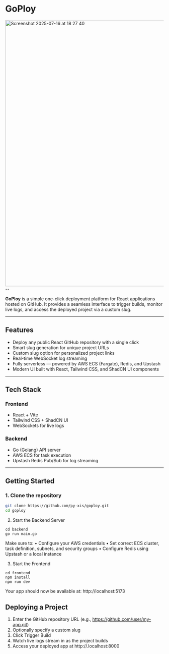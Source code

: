 


# GoPloy

<img width="780" height="844" alt="Screenshot 2025-07-16 at 18 27 40" src="https://github.com/user-attachments/assets/c92b3c2d-ed1c-4010-b037-9d1eb71b7d95" />
--

**GoPloy** is a simple one-click deployment platform for React applications hosted on GitHub. It provides a seamless interface to trigger builds, monitor live logs, and access the deployed project via a custom slug.

---

## Features

- Deploy any public React GitHub repository with a single click  
- Smart slug generation for unique project URLs  
- Custom slug option for personalized project links  
- Real-time WebSocket log streaming  
- Fully serverless — powered by AWS ECS (Fargate), Redis, and Upstash  
- Modern UI built with React, Tailwind CSS, and ShadCN UI components  

---

## Tech Stack

### Frontend
- React + Vite
- Tailwind CSS + ShadCN UI
- WebSockets for live logs

### Backend
- Go (Golang) API server
- AWS ECS for task execution
- Upstash Redis Pub/Sub for log streaming

---

## Getting Started

### 1. Clone the repository

```bash
git clone https://github.com/py-xis/goploy.git
cd goploy
```

2. Start the Backend Server

```
cd backend
go run main.go
```

Make sure to:
	•	Configure your AWS credentials
	•	Set correct ECS cluster, task definition, subnets, and security groups
	•	Configure Redis using Upstash or a local instance

3. Start the Frontend

```
cd frontend
npm install
npm run dev
```

Your app should now be available at:
http://localhost:5173


## Deploying a Project
1. Enter the GitHub repository URL (e.g., https://github.com/user/my-app.git)
2. Optionally specify a custom slug
3. Click Trigger Build
4. Watch live logs stream in as the project builds
5. Access your deployed app at http://<your-slug>.localhost:8000

